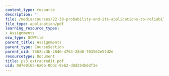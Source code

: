 ```yaml
---
content_type: resource
description: ''
file: /media/courses/22-38-probability-and-its-applications-to-reliability-quality-control-and-risk-assessment-fall-2005/0d7e01656a0b0bdc8eb2d8d254b63f2e_ps3_extracredit.pdf
file_type: application/pdf
learning_resource_types:
- Assignments
ocw_type: OCWFile
parent_title: Assignments
parent_type: CourseSection
parent_uid: 7662cc3b-2840-4763-28d0-703562e57d2e
resourcetype: Document
title: ps3_extracredit.pdf
uid: 0d7e0165-6a0b-0bdc-8eb2-d8d254b63f2e
---
```

